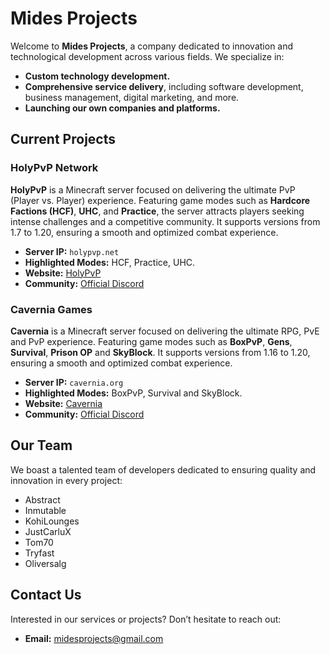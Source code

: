 # Mides Projects

Welcome to **Mides Projects**, a company dedicated to innovation and technological development across various fields. We specialize in:

- **Custom technology development.**
- **Comprehensive service delivery**, including software development, business management, digital marketing, and more.
- **Launching our own companies and platforms.**

## Current Projects

### HolyPvP Network
**HolyPvP** is a Minecraft server focused on delivering the ultimate PvP (Player vs. Player) experience. Featuring game modes such as **Hardcore Factions (HCF)**, **UHC**, and **Practice**, the server attracts players seeking intense challenges and a competitive community. It supports versions from 1.7 to 1.20, ensuring a smooth and optimized combat experience.

- **Server IP:** `holypvp.net`
- **Highlighted Modes:** HCF, Practice, UHC.
- **Website:** [HolyPvP](https://holypvp.net)
- **Community:** [Official Discord](https://discord.com/invite/holypvp)

### Cavernia Games
**Cavernia** is a Minecraft server focused on delivering the ultimate RPG, PvE and PvP experience. Featuring game modes such as **BoxPvP**, **Gens**, **Survival**, **Prison OP** and **SkyBlock**. It supports versions from 1.16 to 1.20, ensuring a smooth and optimized combat experience.

- **Server IP:** `cavernia.org`
- **Highlighted Modes:** BoxPvP, Survival and SkyBlock.
- **Website:** [Cavernia](https://cavernia.org)
- **Community:** [Official Discord](https://discord.com/invite/cavernia)

## Our Team
We boast a talented team of developers dedicated to ensuring quality and innovation in every project:
- Abstract
- Inmutable
- KohiLounges
- JustCarluX
- Tom70
- Tryfast
- Oliversalg

## Contact Us
Interested in our services or projects? Don’t hesitate to reach out:
- **Email:** midesprojects@gmail.com
